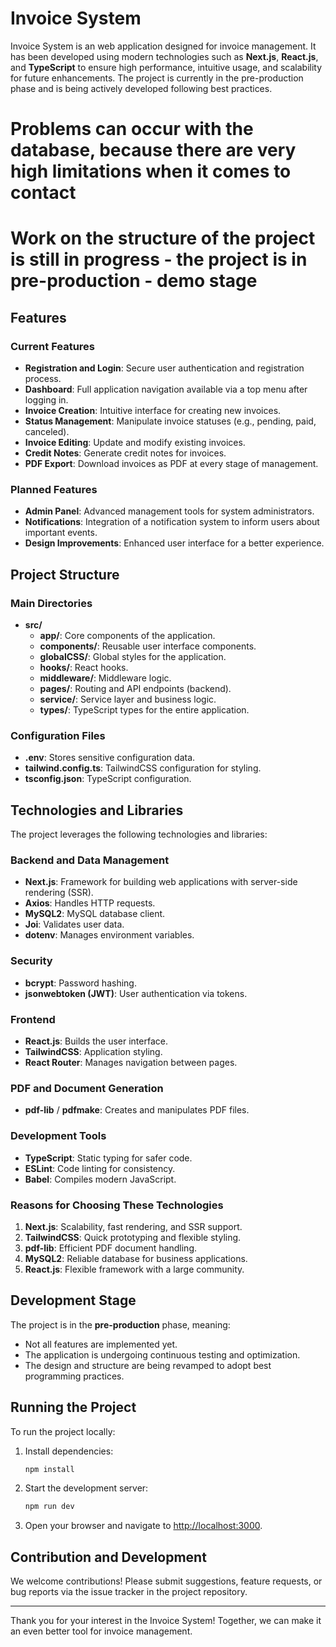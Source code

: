 # Invoice System

Invoice System is an web application designed for invoice management. It has been developed using modern technologies such as **Next.js**, **React.js**, and **TypeScript** to ensure high performance, intuitive usage, and scalability for future enhancements. The project is currently in the pre-production phase and is being actively developed following best practices.

# Problems can occur with the database, because there are very high limitations when it comes to contact

# Work on the structure of the project is still in progress - the project is in pre-production - demo stage

## Features

### Current Features
- **Registration and Login**: Secure user authentication and registration process.
- **Dashboard**: Full application navigation available via a top menu after logging in.
- **Invoice Creation**: Intuitive interface for creating new invoices.
- **Status Management**: Manipulate invoice statuses (e.g., pending, paid, canceled).
- **Invoice Editing**: Update and modify existing invoices.
- **Credit Notes**: Generate credit notes for invoices.
- **PDF Export**: Download invoices as PDF at every stage of management.

### Planned Features
- **Admin Panel**: Advanced management tools for system administrators.
- **Notifications**: Integration of a notification system to inform users about important events.
- **Design Improvements**: Enhanced user interface for a better experience.

## Project Structure

### Main Directories
- **src/**
  - **app/**: Core components of the application.
  - **components/**: Reusable user interface components.
  - **globalCSS/**: Global styles for the application.
  - **hooks/**: React hooks.
  - **middleware/**: Middleware logic.
  - **pages/**: Routing and API endpoints (backend).
  - **service/**: Service layer and business logic.
  - **types/**: TypeScript types for the entire application.

### Configuration Files
- **.env**: Stores sensitive configuration data.
- **tailwind.config.ts**: TailwindCSS configuration for styling.
- **tsconfig.json**: TypeScript configuration.

## Technologies and Libraries

The project leverages the following technologies and libraries:

### Backend and Data Management
- **Next.js**: Framework for building web applications with server-side rendering (SSR).
- **Axios**: Handles HTTP requests.
- **MySQL2**: MySQL database client.
- **Joi**: Validates user data.
- **dotenv**: Manages environment variables.

### Security
- **bcrypt**: Password hashing.
- **jsonwebtoken (JWT)**: User authentication via tokens.

### Frontend
- **React.js**: Builds the user interface.
- **TailwindCSS**: Application styling.
- **React Router**: Manages navigation between pages.

### PDF and Document Generation
- **pdf-lib** / **pdfmake**: Creates and manipulates PDF files.

### Development Tools
- **TypeScript**: Static typing for safer code.
- **ESLint**: Code linting for consistency.
- **Babel**: Compiles modern JavaScript.

### Reasons for Choosing These Technologies
1. **Next.js**: Scalability, fast rendering, and SSR support.
2. **TailwindCSS**: Quick prototyping and flexible styling.
3. **pdf-lib**: Efficient PDF document handling.
4. **MySQL2**: Reliable database for business applications.
5. **React.js**: Flexible framework with a large community.

## Development Stage
The project is in the **pre-production** phase, meaning:
- Not all features are implemented yet.
- The application is undergoing continuous testing and optimization.
- The design and structure are being revamped to adopt best programming practices.

## Running the Project

To run the project locally:
1. Install dependencies:
   ```bash
   npm install
   ```
2. Start the development server:
   ```bash
   npm run dev
   ```
3. Open your browser and navigate to [http://localhost:3000](http://localhost:3000).

## Contribution and Development
We welcome contributions! Please submit suggestions, feature requests, or bug reports via the issue tracker in the project repository.

---

Thank you for your interest in the Invoice System! Together, we can make it an even better tool for invoice management.

